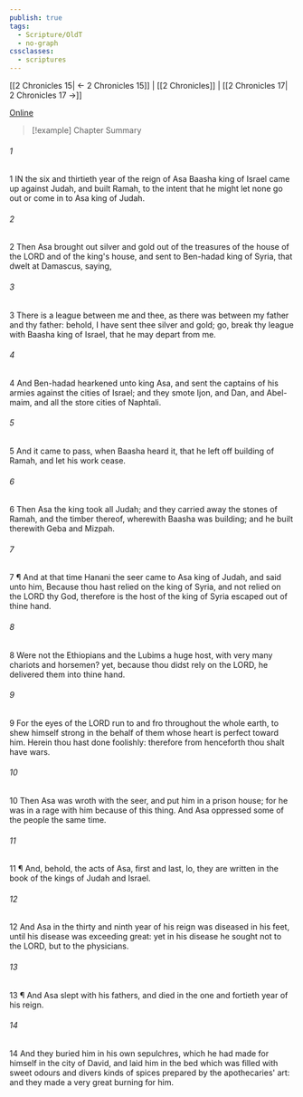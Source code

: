 ```yaml
---
publish: true
tags:
  - Scripture/OldT
  - no-graph
cssclasses:
  - scriptures
---
```

[[2 Chronicles 15| ← 2 Chronicles 15]] | [[2 Chronicles]] | [[2 Chronicles 17| 2 Chronicles 17 →]]

[Online](https://churchofjesuschrist.org/study/scriptures/ot/2-chr/16?lang=eng)

>[!example] Chapter Summary
>
###### 1
1 IN the six and thirtieth year of the reign of Asa Baasha king of Israel came up against Judah, and built Ramah, to the intent that he might let none go out or come in to Asa king of Judah.
###### 2
2 Then Asa brought out silver and gold out of the treasures of the house of the LORD and of the king's house, and sent to Ben-hadad king of Syria, that dwelt at Damascus, saying,
###### 3
3 There is a league between me and thee, as there was between my father and thy father: behold, I have sent thee silver and gold; go, break thy league with Baasha king of Israel, that he may depart from me.
###### 4
4 And Ben-hadad hearkened unto king Asa, and sent the captains of his armies against the cities of Israel; and they smote Ijon, and Dan, and Abel-maim, and all the store cities of Naphtali.
###### 5
5 And it came to pass, when Baasha heard it, that he left off building of Ramah, and let his work cease.
###### 6
6 Then Asa the king took all Judah; and they carried away the stones of Ramah, and the timber thereof, wherewith Baasha was building; and he built therewith Geba and Mizpah.
###### 7
7 ¶ And at that time Hanani the seer came to Asa king of Judah, and said unto him, Because thou hast relied on the king of Syria, and not relied on the LORD thy God, therefore is the host of the king of Syria escaped out of thine hand.
###### 8
8 Were not the Ethiopians and the Lubims a huge host, with very many chariots and horsemen?  yet, because thou didst rely on the LORD, he delivered them into thine hand.
###### 9
9 For the eyes of the LORD run to and fro throughout the whole earth, to shew himself strong in the behalf of them whose heart is perfect toward him.  Herein thou hast done foolishly: therefore from henceforth thou shalt have wars.
###### 10
10 Then Asa was wroth with the seer, and put him in a prison house; for he was in a rage with him because of this thing.  And Asa oppressed some of the people the same time.
###### 11
11 ¶ And, behold, the acts of Asa, first and last, lo, they are written in the book of the kings of Judah and Israel.
###### 12
12 And Asa in the thirty and ninth year of his reign was diseased in his feet, until his disease was exceeding great: yet in his disease he sought not to the LORD, but to the physicians.
###### 13
13 ¶ And Asa slept with his fathers, and died in the one and fortieth year of his reign.
###### 14
14 And they buried him in his own sepulchres, which he had made for himself in the city of David, and laid him in the bed which was filled with sweet odours and divers kinds of spices prepared by the apothecaries' art: and they made a very great burning for him.



